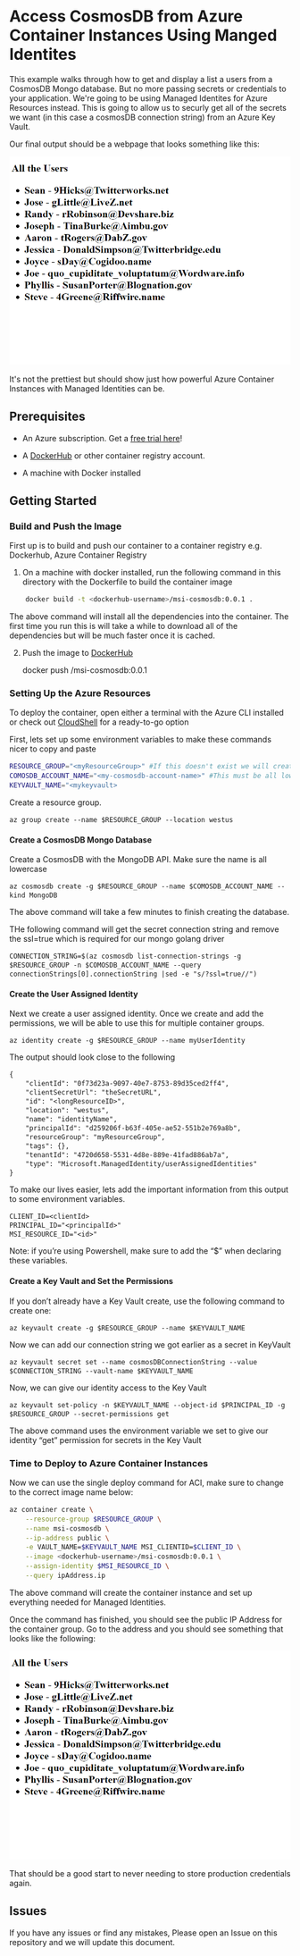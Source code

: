 # Access CosmosDB from Azure Container Instances Using Manged Identites

This example walks through how to get and display a list a users from a CosmosDB Mongo database. But no more passing secrets or credentials to your application. We're going to be using Managed Identites for Azure Resources instead. This is going to allow us to securly get all of the secrets we want (in this case a cosmosDB connection string) from an Azure Key Vault.

Our final output should be a webpage that looks something like this:

![Failed to Load Image](UserTableOutput.png)

It's not the prettiest but should show just how powerful Azure Container Instances with Managed Identities can be.

## Prerequisites

- An Azure subscription. Get a [free trial here](https://azure.microsoft.com/en-us/free/)!

- A [DockerHub](http://dockerhub.com) or other container registry account.

- A machine with Docker installed

## Getting Started

### Build and Push the Image

First up is to build and push our container to a container registry e.g. Dockerhub, Azure Container Registry

1. On a machine with docker installed, run the following command in this directory with the Dockerfile to build the container image

```sh
    docker build -t <dockerhub-username>/msi-cosmosdb:0.0.1 .
```

The above command will install all the dependencies into the container. The first time you run this is will take a while to download all of the dependencies but will be much faster once it is cached.

2. Push the image to [DockerHub](http://dockerhub.com)

    docker push <dockerhub-username>/msi-cosmosdb:0.0.1

### Setting Up the Azure Resources

To deploy the container, open either a terminal with the Azure CLI installed or check out [CloudShell](https://shell.azure.com/) for a ready-to-go option

First, lets set up some environment variables to make these commands nicer to copy and paste

```sh
RESOURCE_GROUP="<myResourceGroup>" #If this doesn't exist we will create one
COMOSDB_ACCOUNT_NAME="<my-cosmosdb-account-name>" #This must be all lowercase
KEYVAULT_NAME="<mykeyvault>
```

Create a resource group.

    az group create --name $RESOURCE_GROUP --location westus

#### Create a CosmosDB Mongo Database

Create a CosmosDB with the MongoDB API. Make sure the name is all lowercase

    az cosmosdb create -g $RESOURCE_GROUP --name $COMOSDB_ACCOUNT_NAME --kind MongoDB

The above command will take a few minutes to finish creating the database.

THe following command will get the secret connection string and remove the ssl=true which is required for our mongo golang driver

    CONNECTION_STRING=$(az cosmosdb list-connection-strings -g $RESOURCE_GROUP -n $COMOSDB_ACCOUNT_NAME --query connectionStrings[0].connectionString |sed -e "s/?ssl=true//")

#### Create the User Assigned Identity

Next we create a user assigned identity. Once we create and add the permissions, we will be able to use this for multiple container groups.

    az identity create -g $RESOURCE_GROUP --name myUserIdentity

The output should look close to the following

    {
        "clientId": "0f73d23a-9097-40e7-8753-89d35ced2ff4",
        "clientSecretUrl": "theSecretURL",
        "id": "<longResourceID>",
        "location": "westus",
        "name": "identityName",
        "principalId": "d259206f-b63f-405e-ae52-551b2e769a8b",
        "resourceGroup": "myResourceGroup",
        "tags": {},
        "tenantId": "4720d658-5531-4d8e-889e-41fad886ab7a",
        "type": "Microsoft.ManagedIdentity/userAssignedIdentities"
    }

To make our lives easier, lets add the important information from this output to some environment variables.

    CLIENT_ID=<clientId>
    PRINCIPAL_ID="<principalId>"
    MSI_RESOURCE_ID="<id>"

Note: if you’re using Powershell, make sure to add the “$” when declaring these variables.

#### Create a Key Vault and Set the Permissions

If you don’t already have a Key Vault create, use the following command to create one:

    az keyvault create -g $RESOURCE_GROUP --name $KEYVAULT_NAME

Now we can add our connection string we got earlier as a secret in KeyVault

    az keyvault secret set --name cosmosDBConnectionString --value $CONNECTION_STRING --vault-name $KEYVAULT_NAME

Now, we can give our identity access to the Key Vault

    az keyvault set-policy -n $KEYVAULT_NAME --object-id $PRINCIPAL_ID -g $RESOURCE_GROUP --secret-permissions get

The above command uses the environment variable we set to give our identity “get” permission for secrets in the Key Vault

### Time to Deploy to Azure Container Instances

Now we can use the single deploy command for ACI, make sure to change to the correct image name below:

```sh
az container create \
    --resource-group $RESOURCE_GROUP \
    --name msi-cosmosdb \
    --ip-address public \
    -e VAULT_NAME=$KEYVAULT_NAME MSI_CLIENTID=$CLIENT_ID \
    --image <dockerhub-username>/msi-cosmosdb:0.0.1 \
    --assign-identity $MSI_RESOURCE_ID \
    --query ipAddress.ip
```

The above command will create the container instance and set up everything needed for Managed Identities. 

Once the command has finished, you should see the public IP Address for the container group. Go to the address and you should see something that looks like the following: 

![Failed to Load Image](UserTableOutput.png)

That should be a good start to never needing to store production credentials again.

## Issues

If you have any issues or find any mistakes, Please open an Issue on this repository and we will update this document.